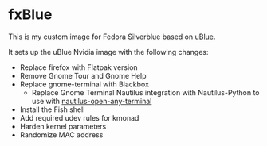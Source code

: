 # fxBlue

This is my custom image for Fedora Silverblue based on [uBlue](https://universal-blue.org).

It sets up the uBlue Nvidia image with the following changes:

- Replace firefox with Flatpak version
- Remove Gnome Tour and Gnome Help
- Replace gnome-terminal with Blackbox
    - Replace Gnome Terminal Nautilus integration with Nautilus-Python to use with [nautilus-open-any-terminal](https://github.com/Stunkymonkey/nautilus-open-any-terminal)
- Install the Fish shell
- Add required udev rules for kmonad
- Harden kernel parameters
- Randomize MAC address

